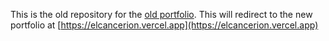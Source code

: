 This is the old repository for the [old portfolio](https://codexcancerion.github.io/old).
This will redirect to the new portfolio at [https://elcancerion.vercel.app](https://elcancerion.vercel.app)
